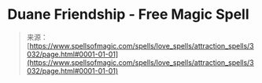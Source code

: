 <!--yml
category: 未分类
date: 2024-06-12 18:36:47
-->

# Duane Friendship - Free Magic Spell

> 来源：[https://www.spellsofmagic.com/spells/love_spells/attraction_spells/3032/page.html#0001-01-01](https://www.spellsofmagic.com/spells/love_spells/attraction_spells/3032/page.html#0001-01-01)
